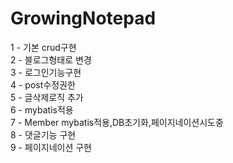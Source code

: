 # GrowingNotepad

1 - 기본 crud구현  
2 - 블로그형태로 변경  
3 - 로그인기능구현  
4 - post수정권한  
5 - 글삭제로직 추가  
6 - mybatis적용  
7 - Member mybatis적용,DB초기화,페이지네이션시도중  
8 - 댓글기능 구현  
9 - 페이지네이션 구현
